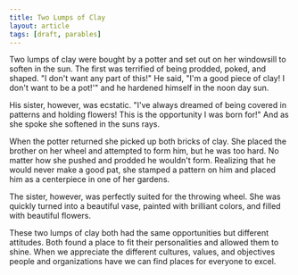 ```yaml
---
title: Two Lumps of Clay
layout: article
tags: [draft, parables]
---
```

Two lumps of clay were bought by a potter and set out on her windowsill to
soften in the sun. The first was terrified of being prodded, poked, and shaped.
"I don't want any part of this!" He said, "I'm a good piece of clay! I don't
want to be a pot!'" and he hardened himself in the noon day sun.

His sister, however, was ecstatic. "I've always dreamed of being covered in
patterns and holding flowers! This is the opportunity I was born for!" And as
she spoke she softened in the suns rays.

When the potter returned she picked up both bricks of clay. She placed the
brother on her wheel and attempted to form him, but he was too hard. No matter
how she pushed and prodded he wouldn't form. Realizing that he would never make
a good pat, she stamped a pattern on him and placed him as a centerpiece in one
of her gardens.

The sister, however, was perfectly suited for the throwing wheel. She was
quickly turned into a beautiful vase, painted with brilliant colors, and filled
with beautiful flowers.

These two lumps of clay both had the same opportunities but different
attitudes. Both found a place to fit their personalities and allowed them to
shine. When we appreciate the different cultures, values, and objectives people
and organizations have we can find places for everyone to excel.
